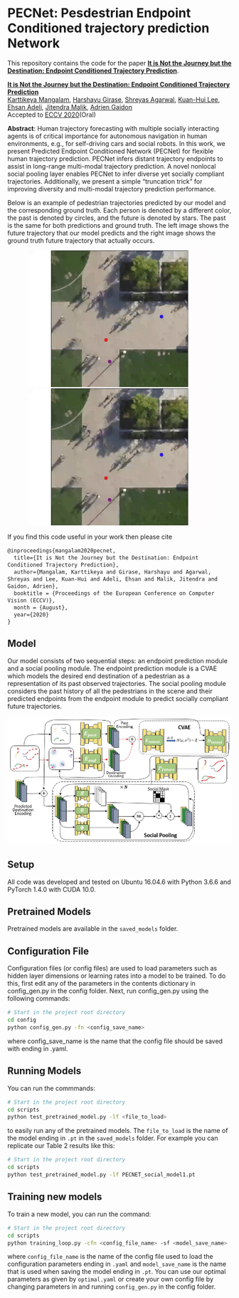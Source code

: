 # PECNet: Pesdestrian Endpoint Conditioned trajectory prediction Network

This repository contains the code for the paper **[It is Not the Journey but the Destination: Endpoint Conditioned Trajectory Prediction](https://karttikeya.github.io/publication/htf/)**. 

**<a href="https://arxiv.org/abs/2004.02025">It is Not the Journey but the Destination: Endpoint Conditioned Trajectory Prediction</a>**
<br>
<a href="https://karttikeya.github.io/">Karttikeya Mangalam</a>,
<a href="https://www.linkedin.com/in/harshayu-girase-764b06153/">Harshayu Girase</a>,
<a href="https://www.linkedin.com/in/shreyas-agarwal-086267146/">Shreyas Agarwal</a>,
<a href="https://www.linkedin.com/in/kuan-hui-lee-23730370/">Kuan-Hui Lee</a>,
<a href="https://web.stanford.edu/~eadeli/">Ehsan Adeli</a>,
<a href="https://people.eecs.berkeley.edu/~malik/">Jitendra Malik</a>,
<a href="https://www.linkedin.com/in/adrien-gaidon-63ab2358/">Adrien Gaidon</a>
<br>
Accepted to [ECCV 2020](https://eccv2020.eu/)(Oral)


**Abstract**: Human trajectory forecasting with multiple socially interacting agents is of critical importance for autonomous navigation in human
environments, e.g., for self-driving cars and social robots. In this work, we present Predicted Endpoint Conditioned Network (PECNet) for flexible
human trajectory prediction. PECNet infers distant trajectory endpoints to assist in long-range multi-modal trajectory prediction. A novel nonlocal social pooling layer enables PECNet to infer diverse yet socially compliant trajectories. Additionally, we present a simple “truncation trick” for improving diversity and multi-modal trajectory prediction performance. 

Below is an example of pedestrian trajectories predicted by our model and the corresponding ground truth. Each person is denoted by a different color, the past is denoted by circles, and the future is denoted by stars. The past is the same for both predictions and ground truth. The left image shows the future trajectory that our model predicts and the right image shows the ground truth future trajectory that actually occurs.
<div align='center'>
<img src="images/predicted.gif" style="display: inline; border-width: 0px;" width=410px></img>
<img src="images/ground_truth.gif" style="display: inline; border-width: 0px;" width=410px></img>
</div>

If you find this code useful in your work then please cite
```
@inproceedings{mangalam2020pecnet,
  title={It is Not the Journey but the Destination: Endpoint Conditioned Trajectory Prediction},
  author={Mangalam, Karttikeya and Girase, Harshayu and Agarwal, Shreyas and Lee, Kuan-Hui and Adeli, Ehsan and Malik, Jitendra and Gaidon, Adrien},
  booktitle = {Proceedings of the European Conference on Computer Vision (ECCV)},
  month = {August},
  year={2020}
}
```

## Model
Our model consists of two sequential steps: an endpoint prediction module and a social pooling module. The endpoint prediction module is a CVAE which models the desired end destination of a pedestrian as a representation of its past observed trajectories. The social pooling module considers the past history of all the pedestrians in the scene and their predicted endpoints from the endpoint module to predict socially compliant future trajectories.

<div align='center'>
  <img src='images/model.JPG' width='1000px'>
</div>

## Setup
All code was developed and tested on Ubuntu 16.04.6 with Python 3.6.6 and PyTorch 1.4.0 with CUDA 10.0.

## Pretrained Models
Pretrained models are available in the `saved_models` folder.

## Configuration File
Configuration files (or config files) are used to load parameters such as hidden layer dimensions or learning rates into a model to be trained. To do this, first edit any of the parameters in the contents dictionary in config_gen.py in the config folder. Next, run config_gen.py using the following commands:
```bash
# Start in the project root directory
cd config
python config_gen.py -fn <config_save_name>
```
where config_save_name is the name that the config file should be saved with ending in .yaml.

## Running Models
You can run the commmands:
```bash
# Start in the project root directory
cd scripts
python test_pretrained_model.py -lf <file_to_load>
```
to easily run any of the pretrained models. The `file_to_load` is the name of the model ending in `.pt` in the `saved_models` folder. For example you can replicate our Table 2 results like this:

```bash
# Start in the project root directory
cd scripts
python test_pretrained_model.py -lf PECNET_social_model1.pt
```

## Training new models
To train a new model, you can run the command:
```bash
# Start in the project root directory
cd scripts
python training_loop.py -cfn <config_file_name> -sf <model_save_name>
```
where `config_file_name` is the name of the config file used to load the configuration parameters ending in `.yaml` and `model_save_name` is the name that is used when saving the model ending in `.pt`. You can use our optimal parameters as given by `optimal.yaml` or create your own config file by changing parameters in and running `config_gen.py` in the config folder.
